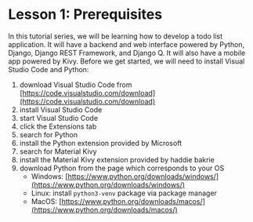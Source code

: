 # Lesson 1: Prerequisites

In this tutorial series, we will be learning how to develop a todo list application. It will have a backend and web interface powered by Python, Django, Django REST Framework, and Django Q. It will also have a mobile app powered by Kivy. Before we get started, we will need to install Visual Studio Code and Python:
01. download Visual Studio Code from [https://code.visualstudio.com/download](https://code.visualstudio.com/download)
02. install Visual Studio Code
03. start Visual Studio Code
04. click the Extensions tab
05. search for Python
06. install the Python extension provided by Microsoft
07. search for Material Kivy
08. install the Material Kivy extension provided by haddie bakrie
09. download Python from the page which corresponds to your OS
    * Windows: [https://www.python.org/downloads/windows/](https://www.python.org/downloads/windows/)
    * Linux: install `python3-venv` package via package manager
    * MacOS: [https://www.python.org/downloads/macos/](https://www.python.org/downloads/macos/)
